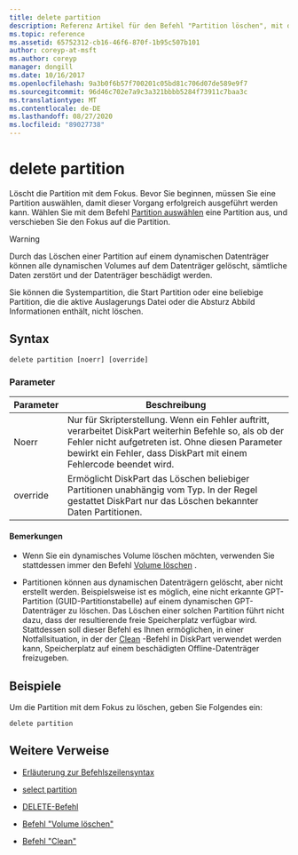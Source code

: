 ```yaml
---
title: delete partition
description: Referenz Artikel für den Befehl "Partition löschen", mit dem die Partition mit dem Fokus gelöscht wird.
ms.topic: reference
ms.assetid: 65752312-cb16-46f6-870f-1b95c507b101
author: coreyp-at-msft
ms.author: coreyp
manager: dongill
ms.date: 10/16/2017
ms.openlocfilehash: 9a3b0f6b57f700201c05bd81c706d07de589e9f7
ms.sourcegitcommit: 96d46c702e7a9c3a321bbbb5284f73911c7baa3c
ms.translationtype: MT
ms.contentlocale: de-DE
ms.lasthandoff: 08/27/2020
ms.locfileid: "89027738"
---
```

# <a name="delete-partition"></a>delete partition

Löscht die Partition mit dem Fokus. Bevor Sie beginnen, müssen Sie eine Partition auswählen, damit dieser Vorgang erfolgreich ausgeführt werden kann. Wählen Sie mit dem Befehl [Partition auswählen](select-partition.md) eine Partition aus, und verschieben Sie den Fokus auf die Partition.

> [!WARNING]
> Durch das Löschen einer Partition auf einem dynamischen Datenträger können alle dynamischen Volumes auf dem Datenträger gelöscht, sämtliche Daten zerstört und der Datenträger beschädigt werden.
>
> Sie können die Systempartition, die Start Partition oder eine beliebige Partition, die die aktive Auslagerungs Datei oder die Absturz Abbild Informationen enthält, nicht löschen.

## <a name="syntax"></a>Syntax

```
delete partition [noerr] [override]
```

### <a name="parameters"></a>Parameter

| Parameter | Beschreibung |
| --------- | ----------- |
| Noerr | Nur für Skripterstellung. Wenn ein Fehler auftritt, verarbeitet DiskPart weiterhin Befehle so, als ob der Fehler nicht aufgetreten ist. Ohne diesen Parameter bewirkt ein Fehler, dass DiskPart mit einem Fehlercode beendet wird. |
| override | Ermöglicht DiskPart das Löschen beliebiger Partitionen unabhängig vom Typ. In der Regel gestattet DiskPart nur das Löschen bekannter Daten Partitionen. |

#### <a name="remarks"></a>Bemerkungen

- Wenn Sie ein dynamisches Volume löschen möchten, verwenden Sie stattdessen immer den Befehl [Volume löschen](delete-volume.md) .

- Partitionen können aus dynamischen Datenträgern gelöscht, aber nicht erstellt werden. Beispielsweise ist es möglich, eine nicht erkannte GPT-Partition (GUID-Partitionstabelle) auf einem dynamischen GPT-Datenträger zu löschen. Das Löschen einer solchen Partition führt nicht dazu, dass der resultierende freie Speicherplatz verfügbar wird. Stattdessen soll dieser Befehl es Ihnen ermöglichen, in einer Notfallsituation, in der der [Clean](clean.md) -Befehl in DiskPart verwendet werden kann, Speicherplatz auf einem beschädigten Offline-Datenträger freizugeben.

## <a name="examples"></a>Beispiele

Um die Partition mit dem Fokus zu löschen, geben Sie Folgendes ein:

```
delete partition
```

## <a name="additional-references"></a>Weitere Verweise

- [Erläuterung zur Befehlszeilensyntax](command-line-syntax-key.md)

- [select partition](select-partition.md)

- [DELETE-Befehl](delete.md)

- [Befehl "Volume löschen"](delete-volume.md)

- [Befehl "Clean"](clean.md)
